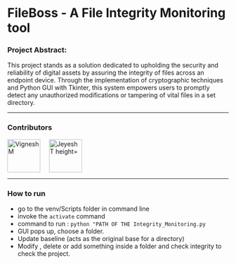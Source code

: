 ﻿# FileBoss - A File Integrity Monitoring tool

### Project Abstract:

This project stands as a solution dedicated to upholding the security and reliability of digital assets by assuring the integrity of files across an endpoint device. Through the implementation of cryptographic techniques and Python GUI with Tkinter, this system empowers users to promptly detect any unauthorized modifications or tampering of vital files in a set directory. 

---

### Contributors
<p align="left">
<a href="https://www.linkedin.com/in/vignesh-m-a56a8a1a0/" target="blank"><img align="center" src="https://i.ibb.co/n3gHR3C/vicky-png.png" alt="Vignesh M" height="75" width="75" /></a> &nbsp; &nbsp;
<a href="https://www.linkedin.com/in/jeyavasan-t/" target="blank"><img align="center" src="https://i.ibb.co/5hWwmNV/jeyesh-png.png" alt="Jeyesh T height="75" width="75" /></a> &nbsp; &nbsp;

---
### How to run

- go to the venv/Scripts folder in command line
- invoke the `activate` command
- command to run : `python "PATH OF THE Integrity_Monitoring.py`
- GUI pops up, choose a folder.
- Update baseline (acts as the original base for a directory)
- Modify , delete or add something inside a folder and check integrity to check the project.
